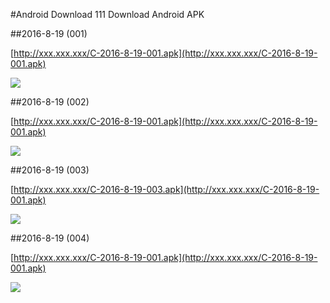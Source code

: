 #Android Download
111
Download Android APK

##2016-8-19 (001)

[http://xxx.xxx.xxx/C-2016-8-19-001.apk](http://xxx.xxx.xxx/C-2016-8-19-001.apk)

![](https://ss2.baidu.com/6ONYsjip0QIZ8tyhnq/it/u=2581253246,2033316827&fm=58)

##2016-8-19 (002)

[http://xxx.xxx.xxx/C-2016-8-19-001.apk](http://xxx.xxx.xxx/C-2016-8-19-001.apk)

![](https://ss2.baidu.com/6ONYsjip0QIZ8tyhnq/it/u=2581253246,2033316827&fm=58)


##2016-8-19 (003)

[http://xxx.xxx.xxx/C-2016-8-19-003.apk](http://xxx.xxx.xxx/C-2016-8-19-001.apk)

![](https://ss2.baidu.com/6ONYsjip0QIZ8tyhnq/it/u=2581253246,2033316827&fm=58)


##2016-8-19 (004)

[http://xxx.xxx.xxx/C-2016-8-19-001.apk](http://xxx.xxx.xxx/C-2016-8-19-001.apk)

![](https://ss2.baidu.com/6ONYsjip0QIZ8tyhnq/it/u=2581253246,2033316827&fm=58)
